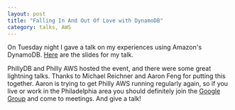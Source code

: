 ```yaml
---
layout: post
title: "Falling In And Out Of Love with DynamoDB"
category: talks, AWS
---
```


On Tuesday night I gave a talk on my experiences using Amazon's DynamoDB.  [Here](http://0x74696d.com/slides/falling-in-and-out-of-love-with-dynamodb.html) are the slides for my talk.

PhillyDB and Philly AWS hosted the event, and there were some great lightning talks.  Thanks to Michael Reichner and Aaron Feng for putting this together.  Aaron is trying to get Philly AWS running regularly again, so if you live or work in the Philadelphia area you should definitely join the [Google Group](https://groups.google.com/forum/?fromgroups#!forum/phillyaws) and come to meetings.  And give a talk!
